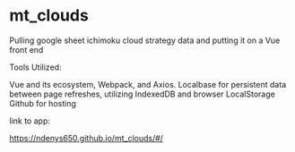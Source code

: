 # mt_clouds
Pulling google sheet ichimoku cloud strategy data and putting it on a Vue front end

Tools Utilized:

Vue and its ecosystem, Webpack, and Axios.
Localbase for persistent data between page refreshes, utilizing IndexedDB and browser LocalStorage
Github for hosting

link to app:

https://ndenys650.github.io/mt_clouds/#/
